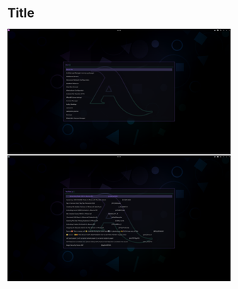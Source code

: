 # Title

![alt text](https://github.com/HamishFleming/Rofi-Aura/blob/master/images/1.png)
![alt text](https://github.com/HamishFleming/Rofi-Aura/blob/master/images/2.png)
